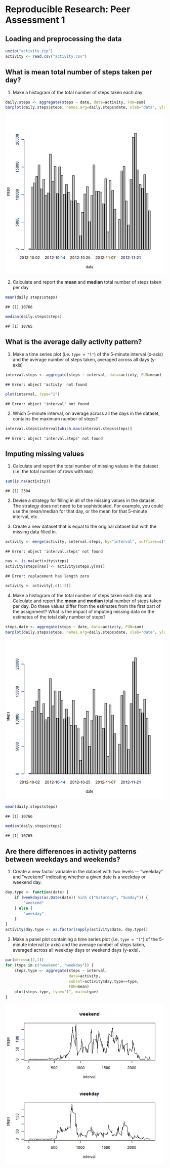 # Reproducible Research: Peer Assessment 1


## Loading and preprocessing the data

```r
unzip("activity.zip")
activity <- read.csv("activity.csv")
```

## What is mean total number of steps taken per day?
1. Make a histogram of the total number of steps taken each day


```r
daily.steps <- aggregate(steps ~ date, data=activity, FUN=sum)
barplot(daily.steps$steps, names.arg=daily.steps$date, xlab="data", ylab="steps")
```

![plot of chunk unnamed-chunk-2](figure/unnamed-chunk-2.png) 

2. Calculate and report the **mean** and **median** total number of steps taken per day


```r
mean(daily.steps$steps)
```

```
## [1] 10766
```

```r
median(daily.steps$steps)
```

```
## [1] 10765
```

## What is the average daily activity pattern?
1. Make a time series plot (i.e. `type = "l"`) of the 5-minute
   interval (x-axis) and the average number of steps taken, averaged
   across all days (y-axis)


```r
interval.steps <- aggregate(steps ~ interval, data=activty, FUN=mean)
```

```
## Error: object 'activty' not found
```

```r
plot(interval, type="1")
```

```
## Error: object 'interval' not found
```

2. Which 5-minute interval, on average across all the days in the
   dataset, contains the maximum number of steps?


```r
interval.steps$interval[which.max(interval.steps$steps)]
```

```
## Error: object 'interval.steps' not found
```


## Imputing missing values
1. Calculate and report the total number of missing values in the
   dataset (i.e. the total number of rows with `NA`s)


```r
sum(is.na(activity))
```

```
## [1] 2304
```

2. Devise a strategy for filling in all of the missing values in the
   dataset. The strategy does not need to be sophisticated. For
   example, you could use the mean/median for that day, or the mean
   for that 5-minute interval, etc. 

3. Create a new dataset that is equal to the original dataset but with
   the missing data filled in.
   

```r
activity <- merge(activity, interval.steps, by="interval", suffixes=c("",".y"))
```

```
## Error: object 'interval.steps' not found
```

```r
nas <- is.na(activity$steps)
activity$steps[nas] <- activity$steps.y[nas]
```

```
## Error: replacement has length zero
```

```r
activity <- activity[,c(1:3)]
```

4. Make a histogram of the total number of steps taken each day and
   Calculate and report the **mean** and **median** total number of
   steps taken per day. Do these values differ from the estimates from
   the first part of the assignment? What is the impact of imputing
   missing data on the estimates of the total daily number of steps?


```r
steps.date <- aggregate(steps ~ date, data=activity, FUN=sum)
barplot(daily.steps$steps, names.arg=daily.steps$date, xlab="date", ylab="steps")
```

![plot of chunk unnamed-chunk-8](figure/unnamed-chunk-8.png) 

```r
mean(daily.steps$steps)
```

```
## [1] 10766
```

```r
median(daily.steps$steps)
```

```
## [1] 10765
```

## Are there differences in activity patterns between weekdays and weekends?
1. Create a new factor variable in the dataset with two levels --
   "weekday" and "weekend" indicating whether a given date is a
   weekday or weekend day.


```r
day.type <- function(date) {
    if (weekdays(as.Date(date)) %in% c("Saturday", "Sunday")) {
        "weekend"
    } else {
        "weekday"
    }
}
activity$day.type <- as.factor(sapply(activity$date, day.type))
```

2. Make a panel plot containing a time series plot (i.e. `type = "l"`)
   of the 5-minute interval (x-axis) and the average number of steps
   taken, averaged across all weekday days or weekend days
   (y-axis).


```r
par(mfrow=c(2,1))
for (type in c("weekend", "weekday")) {
    steps.type <- aggregate(steps ~ interval,
                            data=activity,
                            subset=activity$day.type==type,
                            FUN=mean)
    plot(steps.type, type="l", main=type)
}
```

![plot of chunk unnamed-chunk-10](figure/unnamed-chunk-10.png) 
